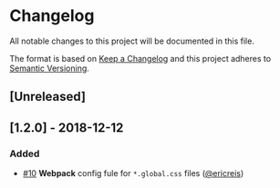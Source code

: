 # Changelog

All notable changes to this project will be documented in this file.

The format is based on [Keep a Changelog](http://keepachangelog.com/en/1.0.0/)
and this project adheres to [Semantic Versioning](http://semver.org/spec/v2.0.0.html).

## [Unreleased]

## [1.2.0] - 2018-12-12

### Added
- [#10](https://github.com/vtex/create-react-app/pull/10) **Webpack** config fule for `*.global.css` files ([@ericreis](https://github.com/ericreis))